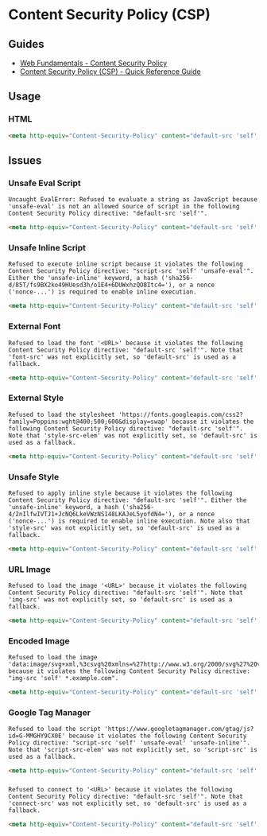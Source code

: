 # Content Security Policy (CSP)

## Guides

- [Web Fundamentals - Content Security Policy](https://developers.google.com/web/fundamentals/security/csp)
- [Content Security Policy (CSP) - Quick Reference Guide](https://content-security-policy.com/)

## Usage

### HTML

```html
<meta http-equiv="Content-Security-Policy" content="default-src 'self'; connect-src http://127.0.0.1:8080; script-src 'self' 'unsafe-inline' http://127.0.0.1:8080; img-src 'self' http://127.0.0.1:8080; style-src 'self'; frame-ancestors 'self'; frame-src 'self';">
```

## Issues

### Unsafe Eval Script

```log
Uncaught EvalError: Refused to evaluate a string as JavaScript because 'unsafe-eval' is not an allowed source of script in the following Content Security Policy directive: "default-src 'self'".
```

```html
<meta http-equiv="Content-Security-Policy" content="default-src 'self'; script-src 'self' 'unsafe-eval';">
```

### Unsafe Inline Script

```log
Refused to execute inline script because it violates the following Content Security Policy directive: "script-src 'self' 'unsafe-eval'". Either the 'unsafe-inline' keyword, a hash ('sha256-d/85T/fs9BX2ko49HUesd3h/o1E4+6DUWxhzQO8Itc4='), or a nonce ('nonce-...') is required to enable inline execution.
```

```html
<meta http-equiv="Content-Security-Policy" content="default-src 'self'; script-src 'self' 'unsafe-inline';">
```

<!-- ###

```log
Error while trying to use the following icon from the Manifest: https://assets.boxfeed.co/apple-touch-icon-144x144.png (Download error or resource isn't a valid image)
```

```html
``` -->

### External Font

```log
Refused to load the font '<URL>' because it violates the following Content Security Policy directive: "default-src 'self'". Note that 'font-src' was not explicitly set, so 'default-src' is used as a fallback.
```

```html
<meta http-equiv="Content-Security-Policy" content="default-src 'self'; font-src 'self' fonts.gstatic.com;">
```

### External Style

```log
Refused to load the stylesheet 'https://fonts.googleapis.com/css2?family=Poppins:wght@400;500;600&display=swap' because it violates the following Content Security Policy directive: "default-src 'self'". Note that 'style-src-elem' was not explicitly set, so 'default-src' is used as a fallback.
```

```html
<meta http-equiv="Content-Security-Policy" content="default-src 'self'; style-src 'self' *.googleapis.com;">
```

### Unsafe Style

```log
Refused to apply inline style because it violates the following Content Security Policy directive: "default-src 'self'". Either the 'unsafe-inline' keyword, a hash ('sha256-4/2nIlfwIVTJ1+JcNQ6LkeVWzNS148LKAJeL5yofdN4='), or a nonce ('nonce-...') is required to enable inline execution. Note also that 'style-src' was not explicitly set, so 'default-src' is used as a fallback.
```

```html
<meta http-equiv="Content-Security-Policy" content="default-src 'self'; style-src 'self' 'unsafe-inline';">
```

### URL Image

```log
Refused to load the image '<URL>' because it violates the following Content Security Policy directive: "default-src 'self'". Note that 'img-src' was not explicitly set, so 'default-src' is used as a fallback.
```

```html
<meta http-equiv="Content-Security-Policy" content="default-src 'self'; img-src 'self' *.example.com;">
```

### Encoded Image

```log
Refused to load the image 'data:image/svg+xml,%3csvg%20xmlns=%27http://www.w3.org/2000/svg%27%20version=%271.1%27%20width=%27469%27%20height=%27409%27/%3e' because it violates the following Content Security Policy directive: "img-src 'self' *.example.com".
```

```html
<meta http-equiv="Content-Security-Policy" content="default-src 'self'; img-src 'self' data:;">
```

### Google Tag Manager

```log
Refused to load the script 'https://www.googletagmanager.com/gtag/js?id=G-MMGHY9CX0E' because it violates the following Content Security Policy directive: "script-src 'self' 'unsafe-eval' 'unsafe-inline'". Note that 'script-src-elem' was not explicitly set, so 'script-src' is used as a fallback.
```

```html
<meta http-equiv="Content-Security-Policy" content="default-src 'self'; script-src 'self' *.googletagmanager.com;">
```

###

```log
Refused to connect to '<URL>' because it violates the following Content Security Policy directive: "default-src 'self'". Note that 'connect-src' was not explicitly set, so 'default-src' is used as a fallback.
```

```html
<meta http-equiv="Content-Security-Policy" content="default-src 'self'; connect-src *;">
```
